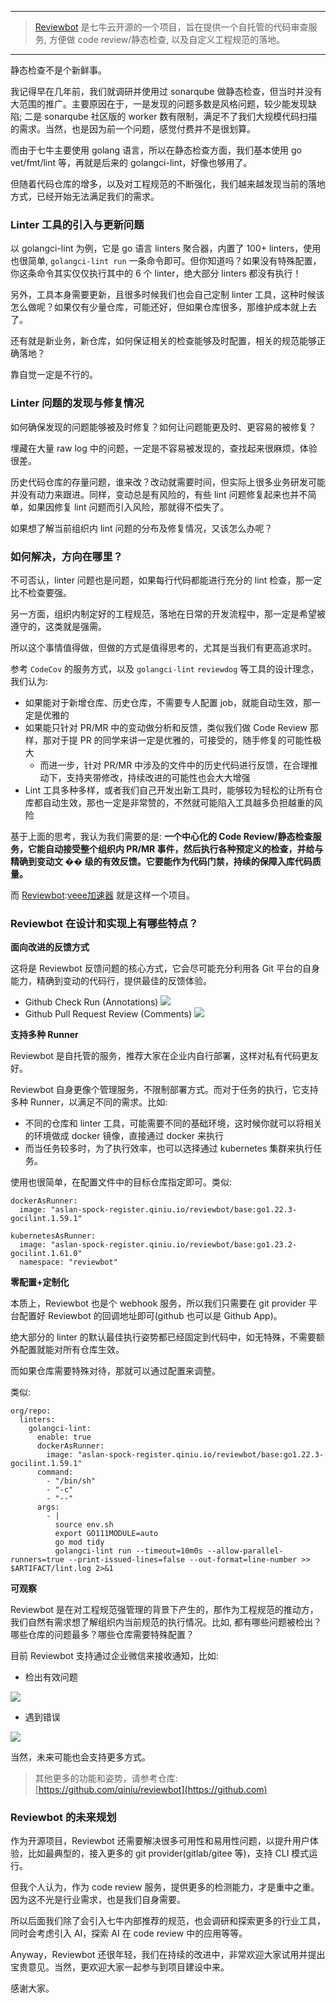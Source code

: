 


---



> [Reviewbot](https://github.com) 是七牛云开源的一个项目，旨在提供一个自托管的代码审查服务, 方便做 code review/静态检查, 以及自定义工程规范的落地。




---


静态检查不是个新鲜事。


我记得早在几年前，我们就调研并使用过 sonarqube 做静态检查，但当时并没有大范围的推广。主要原因在于，一是发现的问题多数是风格问题，较少能发现缺陷; 二是 sonarqube 社区版的 worker 数有限制，满足不了我们大规模代码扫描的需求。当然，也是因为前一个问题，感觉付费并不是很划算。


而由于七牛主要使用 golang 语言，所以在静态检查方面，我们基本使用 go vet/fmt/lint 等，再就是后来的 golangci\-lint，好像也够用了。


但随着代码仓库的增多，以及对工程规范的不断强化，我们越来越发现当前的落地方式，已经开始无法满足我们的需求。


### Linter 工具的引入与更新问题


以 golangci\-lint 为例，它是 go 语言 linters 聚合器，内置了 100\+ linters，使用也很简单, `golangci-lint run` 一条命令即可。但你知道吗？如果没有特殊配置，你这条命令其实仅仅执行其中的 6 个 linter，绝大部分 linters 都没有执行！


另外，工具本身需要更新，且很多时候我们也会自己定制 linter 工具，这种时候该怎么做呢？如果仅有少量仓库，可能还好，但如果仓库很多，那维护成本就上去了。


还有就是新业务，新仓库，如何保证相关的检查能够及时配置，相关的规范能够正确落地？


靠自觉一定是不行的。


### Linter 问题的发现与修复情况


如何确保发现的问题能够被及时修复？如何让问题能更及时、更容易的被修复？


埋藏在大量 raw log 中的问题，一定是不容易被发现的，查找起来很麻烦，体验很差。


历史代码仓库的存量问题，谁来改？改动就需要时间，但实际上很多业务研发可能并没有动力来跟进。同样，变动总是有风险的，有些 lint 问题修复起来也并不简单，如果因修复 lint 问题而引入风险，那就得不偿失了。


如果想了解当前组织内 lint 问题的分布及修复情况，又该怎么办呢？


### 如何解决，方向在哪里？


不可否认，linter 问题也是问题，如果每行代码都能进行充分的 lint 检查，那一定比不检查要强。


另一方面，组织内制定好的工程规范，落地在日常的开发流程中，那一定是希望被遵守的，这类就是强需。


所以这个事情值得做，但做的方式是值得思考的，尤其是当我们有更高追求时。


参考 `CodeCov` 的服务方式，以及 `golangci-lint` `reviewdog` 等工具的设计理念，我们认为:


* 如果能对于新增仓库、历史仓库，不需要专人配置 job，就能自动生效，那一定是优雅的
* 如果能只针对 PR/MR 中的变动做分析和反馈，类似我们做 Code Review 那样，那对于提 PR 的同学来讲一定是优雅的，可接受的，随手修复的可能性极大
	+ 而进一步，针对 PR/MR 中涉及的文件中的历史代码进行反馈，在合理推动下，支持夹带修改，持续改进的可能性也会大大增强
* Lint 工具多种多样，或者我们自己开发出新工具时，能够较为轻松的让所有仓库都自动生效，那也一定是非常赞的，不然就可能陷入工具越多负担越重的风险


基于上面的思考，我认为我们需要的是: **一个中心化的 Code Review/静态检查服务，它能自动接受整个组织内 PR/MR 事件，然后执行各种预定义的检查，并给与精确到变动文 �� 级的有效反馈。它要能作为代码门禁，持续的保障入库代码质量。**


而 [Reviewbot](https://github.com):[veee加速器](https://youhaochi.com) 就是这样一个项目。


### Reviewbot 在设计和实现上有哪些特点？


**面向改进的反馈方式**


这将是 Reviewbot 反馈问题的核心方式，它会尽可能充分利用各 Git 平台的自身能力，精确到变动的代码行，提供最佳的反馈体验。


* Github Check Run (Annotations)
![](https://img2024.cnblogs.com/blog/293394/202411/293394-20241107144723141-774207240.png)
* Github Pull Request Review (Comments)
![](https://img2024.cnblogs.com/blog/293394/202411/293394-20241107144732582-1426411028.png)


**支持多种 Runner**


Reviewbot 是自托管的服务，推荐大家在企业内自行部署，这样对私有代码更友好。


Reviewbot 自身更像个管理服务，不限制部署方式。而对于任务的执行，它支持多种 Runner，以满足不同的需求。比如:


* 不同的仓库和 linter 工具，可能需要不同的基础环境，这时候你就可以将相关的环境做成 docker 镜像，直接通过 docker 来执行
* 而当任务较多时，为了执行效率，也可以选择通过 kubernetes 集群来执行任务。


使用也很简单，在配置文件中的目标仓库指定即可。类似:



```
dockerAsRunner:
  image: "aslan-spock-register.qiniu.io/reviewbot/base:go1.22.3-gocilint.1.59.1"

```


```
kubernetesAsRunner:
  image: "aslan-spock-register.qiniu.io/reviewbot/base:go1.23.2-gocilint.1.61.0"
  namespace: "reviewbot"

```

**零配置\+定制化**


本质上，Reviewbot 也是个 webhook 服务，所以我们只需要在 git provider 平台配置好 Reviewbot 的回调地址即可(github 也可以是 Github App)。


绝大部分的 linter 的默认最佳执行姿势都已经固定到代码中，如无特殊，不需要额外配置就能对所有仓库生效。


而如果仓库需要特殊对待，那就可以通过配置来调整。


类似:



```
org/repo:
  linters:
    golangci-lint:
      enable: true
      dockerAsRunner:
        image: "aslan-spock-register.qiniu.io/reviewbot/base:go1.22.3-gocilint.1.59.1"
      command:
        - "/bin/sh"
        - "-c"
        - "--"
      args:
        - |
          source env.sh
          export GO111MODULE=auto
          go mod tidy
          golangci-lint run --timeout=10m0s --allow-parallel-runners=true --print-issued-lines=false --out-format=line-number >> $ARTIFACT/lint.log 2>&1

```

**可观察**


Reviewbot 是在对工程规范强管理的背景下产生的，那作为工程规范的推动方，我们自然有需求想了解组织内当前规范的执行情况。比如, 都有哪些问题被检出？哪些仓库的问题最多？哪些仓库需要特殊配置？


目前 Reviewbot 支持通过企业微信来接收通知，比如:


* 检出有效问题


![](https://img2024.cnblogs.com/blog/293394/202411/293394-20241107144751642-1786813299.png)


* 遇到错误


![](https://img2024.cnblogs.com/blog/293394/202411/293394-20241107144804684-512843466.png)


当然，未来可能也会支持更多方式。



> 其他更多的功能和姿势，请参考仓库: [https://github.com/qiniu/reviewbot](https://github.com)


### Reviewbot 的未来规划


作为开源项目，Reviewbot 还需要解决很多可用性和易用性问题，以提升用户体验，比如最典型的，接入更多的 git provider(gitlab/gitee 等)，支持 CLI 模式运行。


但我个人认为，作为 code review 服务，提供更多的检测能力，才是重中之重。因为这不光是行业需求，也是我们自身需要。


所以后面我们除了会引入七牛内部推荐的规范，也会调研和探索更多的行业工具，同时会考虑引入 AI，探索 AI 在 code review 中的应用等等。


Anyway，Reviewbot 还很年轻，我们在持续的改进中，非常欢迎大家试用并提出宝贵意见。当然，更欢迎大家一起参与到项目建设中来。


感谢大家。


